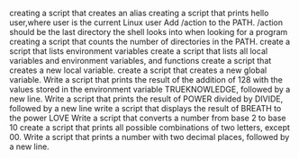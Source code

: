 creating a script that creates an alias
creating a script that prints hello user,where user is the current Linux user
Add /action to the PATH. /action should be the last directory the shell looks into when looking for a program
creating a script that counts the number of directories in the PATH.
create a script that lists environment variables
create a script that lists all local variables and environment variables, and functions
create a script that creates a new local variable.
create a script that creates a new global variable.
Write a script that prints the result of the addition of 128 with the values stored in the environment variable TRUEKNOWLEDGE, followed by a new line.
Write a script that prints the result of POWER divided by DIVIDE, followed by a new line
write a script that displays the result of BREATH to the power LOVE
Write a script that converts a number from base 2 to base 10
create a script that prints all possible combinations of two letters, except 00.
Write a script that prints a number with two decimal places, followed by a new line.
